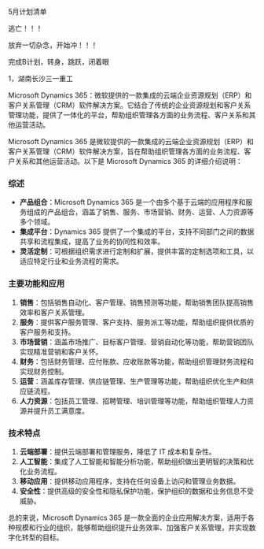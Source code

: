 

5月计划清单

逃亡！！！

放弃一切杂念，开始冲！！！

完成B计划，转身，跳跃，闭着眼











1，湖南长沙三一重工

Microsoft Dynamics 365：微软提供的一款集成的云端企业资源规划（ERP）和客户关系管理（CRM）软件解决方案。它结合了传统的企业资源规划和客户关系管理功能，提供了一体化的平台，帮助组织管理各方面的业务流程、客户关系和其他运营活动。

Microsoft Dynamics 365 是微软提供的一款集成的云端企业资源规划（ERP）和客户关系管理（CRM）软件解决方案，旨在帮助组织管理各方面的业务流程、客户关系和其他运营活动。以下是 Microsoft Dynamics 365 的详细介绍说明：

### 综述
- **产品组合**：Microsoft Dynamics 365 是一个由多个基于云端的应用程序和服务组成的产品组合，涵盖了销售、服务、市场营销、财务、运营、人力资源等多个领域。
- **集成平台**：Dynamics 365 提供了一个集成的平台，支持不同部门之间的数据共享和流程集成，提高了业务的协同性和效率。
- **灵活定制**：可根据组织需求进行定制和扩展，提供丰富的定制选项和工具，以适应特定行业和业务流程的需求。

### 主要功能和应用
1. **销售**：包括销售自动化、客户管理、销售预测等功能，帮助销售团队提高销售效率和客户关系管理。
2. **服务**：提供客户服务管理、客户支持、服务派工等功能，帮助组织提供优质的客户服务和支持。
3. **市场营销**：涵盖市场推广、目标客户管理、营销自动化等功能，帮助营销团队实现精准营销和客户关怀。
4. **财务**：包括财务管理、应付账款、应收账款等功能，帮助组织管理财务流程和实现财务控制。
5. **运营**：涵盖库存管理、供应链管理、生产管理等功能，帮助组织优化生产和供应链流程。
6. **人力资源**：包括员工管理、招聘管理、培训管理等功能，帮助组织管理人力资源并提升员工满意度。

### 技术特点
1. **云端部署**：提供云端部署和管理服务，降低了 IT 成本和复杂性。
2. **人工智能**：集成了人工智能和智能分析功能，帮助组织做出更明智的决策和优化业务流程。
3. **移动应用**：提供移动应用程序，支持在任何设备上访问和管理业务数据。
4. **安全性**：提供高级的安全性和隐私保护功能，保护组织的数据和业务信息不受威胁。

总的来说，Microsoft Dynamics 365 是一款全面的企业应用解决方案，适用于各种规模和行业的组织，能够帮助组织提升业务效率、加强客户关系管理，并实现数字化转型的目标。







